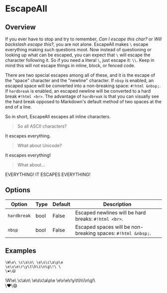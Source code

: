 # EscapeAll

## Overview

If you ever have to stop and try to remember, *Can I escape this char?* or *Will backslash escape this?*, you are not alone.  EscapeAll makes `\` escape everything making such questions moot.  Now instead of questioning or looking up what can be escaped, you can expect that `\` will escape the character following it.  So if you need a literal `\`, just escape it: `\\`.  Keep in mind this will not escape things in inline, block, or fenced code.

There are two special escapes among all of these, and it is the escape of the "space" character and the "newline" character. If `nbsp` is enabled, an escaped space will be converted into a non-breaking space: `#!html &nbsp;`. If `hardbreak` is enabled, an escaped newline will be converted to a hard break `#!html <br>`. The advantage of `hardbreak` is that you can visually see the hard break opposed to Markdown's default method of two spaces at the end of a line.

So in short, EscapeAll escapes all inline characters.

> So all ASCII characters?

It escapes everything.

> What about Unicode?

It escapes everything!

> What about...

EVERYTHING! IT ESCAPES EVERYTHING!

## Options

Option      | Type | Default | Description
----------- | ---- | ------- | ----------
`hardbreak` | bool | False   | Escaped newlines will be hard breaks: `#!html <br>`.
`nbsp`      | bool | False   | Escaped spaces will be non-breaking spaces: `#!html &nbsp;`.


## Examples

```
\W\e\ \c\a\n\ \e\s\c\a\p\e
\e\v\e\r\y\t\h\i\n\g\!\ \
\❤\😄
```

\W\e\ \c\a\n\ \e\s\c\a\p\e
\e\v\e\r\y\t\h\i\n\g\!\ \
\❤\😄
